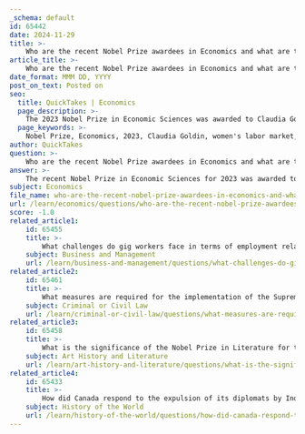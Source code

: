 ```yaml
---
_schema: default
id: 65442
date: 2024-11-29
title: >-
    Who are the recent Nobel Prize awardees in Economics and what are their contributions?
article_title: >-
    Who are the recent Nobel Prize awardees in Economics and what are their contributions?
date_format: MMM DD, YYYY
post_on_text: Posted on
seo:
  title: QuickTakes | Economics
  page_description: >-
    The 2023 Nobel Prize in Economic Sciences was awarded to Claudia Goldin for her contributions to understanding women's labor market outcomes and addressing wage and labor market inequality.
  page_keywords: >-
    Nobel Prize, Economics, 2023, Claudia Goldin, women's labor market, wage inequality, gender differences, Harvard University, labor market outcomes
author: QuickTakes
question: >-
    Who are the recent Nobel Prize awardees in Economics and what are their contributions?
answer: >-
    The recent Nobel Prize in Economic Sciences for 2023 was awarded to Claudia Goldin, an American economist and professor at Harvard University. She received the prize "for having advanced our understanding of women's labour market outcomes." Goldin's research has significantly contributed to the understanding of the causes of wage and labor market inequality between men and women, highlighting key drivers of gender differences in the labor market.\n\nAt the age of 77, Goldin became the third woman to win the Nobel Prize in Economics since its inception in 1969 and the first woman to receive the award solo. Her work has been influential in shedding light on the evolving role of women in the workforce, particularly in high-income countries where women have increasingly pursued higher education and career opportunities.\n\nThe award is presented annually in Stockholm on December 10, commemorating the anniversary of Alfred Nobel's death. As of 2023, the Nobel Prize in Economic Sciences has been awarded 56 times to 96 individuals.
subject: Economics
file_name: who-are-the-recent-nobel-prize-awardees-in-economics-and-what-are-their-contributions.md
url: /learn/economics/questions/who-are-the-recent-nobel-prize-awardees-in-economics-and-what-are-their-contributions
score: -1.0
related_article1:
    id: 65455
    title: >-
        What challenges do gig workers face in terms of employment relations in India?
    subject: Business and Management
    url: /learn/business-and-management/questions/what-challenges-do-gig-workers-face-in-terms-of-employment-relations-in-india
related_article2:
    id: 65461
    title: >-
        What measures are required for the implementation of the Supreme Court's ruling on child sexual abuse material?
    subject: Criminal or Civil Law
    url: /learn/criminal-or-civil-law/questions/what-measures-are-required-for-the-implementation-of-the-supreme-courts-ruling-on-child-sexual-abuse-material
related_article3:
    id: 65458
    title: >-
        What is the significance of the Nobel Prize in Literature for the awardee?
    subject: Art History and Literature
    url: /learn/art-history-and-literature/questions/what-is-the-significance-of-the-nobel-prize-in-literature-for-the-awardee
related_article4:
    id: 65433
    title: >-
        How did Canada respond to the expulsion of its diplomats by India?
    subject: History of the World
    url: /learn/history-of-the-world/questions/how-did-canada-respond-to-the-expulsion-of-its-diplomats-by-india
---
```


&nbsp;